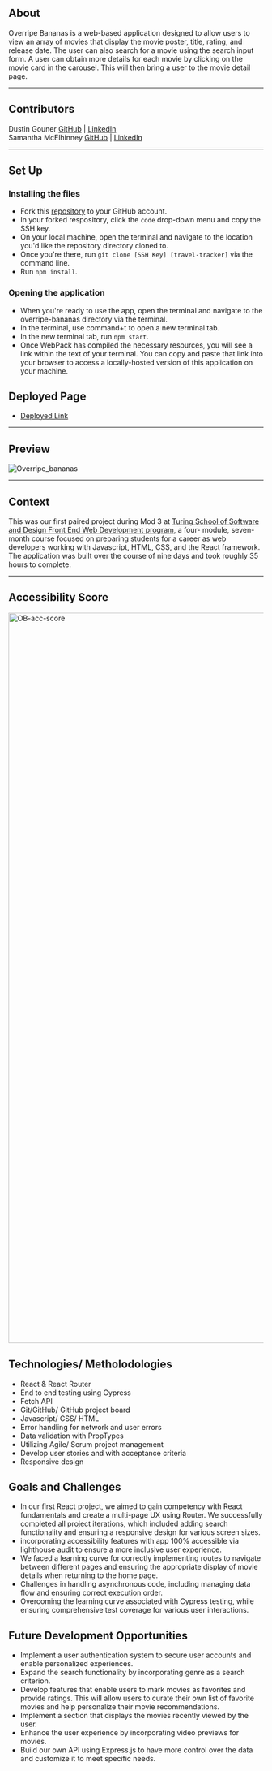 ## About
Overripe Bananas is a web-based application designed to allow users to view an array of movies that display the movie poster, title, rating, and release date. The user can also search for a movie using the search input form. A user can obtain more details for each movie by clicking on the movie card in the carousel. This will then bring a user to the movie detail page. 

---

## Contributors

Dustin Gouner  [GitHub](https://github.com/dustingouner) | [LinkedIn](https://www.linkedin.com/in/dustin-gouner/) <br>
Samantha McElhinney [GitHub](https://github.com/samanthamcelhinney) | [LinkedIn](https://www.linkedin.com/in/samantha-mcelhinney/)

---

## Set Up 

### Installing the files
 - Fork this [repository](https://github.com/SamanthaMcElhinney/overripe-bananas.git) to your GitHub account. 
 - In your forked respository, click the `code` drop-down menu and copy the SSH key.
 - On your local machine, open the terminal and navigate to the location you'd like the repository directory cloned to. 
 - Once you're there, run `git clone [SSH Key] [travel-tracker]` via the command line.
 - Run `npm install`. 

### Opening the application
 - When you're ready to use the app, open the terminal and navigate to the overripe-bananas directory via the terminal.
 - In the terminal, use command+t to open a new terminal tab. 
 - In the new terminal tab, run `npm start`.
 - Once WebPack has compiled the necessary resources, you will see a link within the text of your terminal. You can copy and paste that link into your browser to access a locally-hosted version of this application on your machine. 

## Deployed Page
- [Deployed Link](https://overripe-bananas.vercel.app/)
---

## Preview

![Overripe_bananas](https://github.com/SamanthaMcElhinney/overripe-bananas/assets/117230717/6964f2d0-69f4-4945-89d4-c1c39a9ffc8e)

---

## Context
This was our first paired project during Mod 3 at [Turing School of Software and Design Front End Web Development program](https://frontend.turing.edu/), a four- module, seven-month course focused on preparing students for a career as web developers working with Javascript, HTML, CSS, and the React framework. The application was built over the course of nine days and took roughly 35 hours to complete. 

---

## Accessibility Score
<img width="1439" alt="OB-acc-score" src="https://github.com/SamanthaMcElhinney/overripe-bananas/assets/115356592/e9c37604-5fe4-499d-95fc-08a8e303962b">

## Technologies/ Metholodologies
- React & React Router
- End to end testing using Cypress
- Fetch API
- Git/GitHub/ GitHub project board
- Javascript/ CSS/ HTML
- Error handling for network and user errors
- Data validation with PropTypes
- Utilizing Agile/ Scrum project management
- Develop user stories and with acceptance criteria 
- Responsive design

## Goals and Challenges 
- In our first React project, we aimed to gain competency with React fundamentals and create a multi-page UX using Router. We successfully completed all project iterations, which included adding search functionality and ensuring a responsive design for various screen sizes.
- incorporating accessibility features with app 100% accessible via lighthouse audit to ensure a more inclusive user experience.
- We faced a learning curve for correctly implementing routes to navigate between different pages and ensuring the appropriate display of movie details when returning to the home page.
- Challenges in handling asynchronous code, including managing data flow and ensuring correct execution order.
- Overcoming the learning curve associated with Cypress testing, while ensuring comprehensive test coverage for various user interactions.

## Future Development Opportunities
- Implement a user authentication system to secure user accounts and enable personalized experiences. 
- Expand the search functionality by incorporating genre as a search criterion. 
- Develop features that enable users to mark movies as favorites and provide ratings. This will allow users to curate their own list of favorite movies and help personalize their movie recommendations.
- Implement a section that displays the movies recently viewed by the user.
- Enhance the user experience by incorporating video previews for movies. 
- Build our own API using Express.js to have more control over the data and customize it to meet specific needs.

